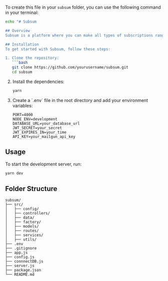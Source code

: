 
To create this file in your `subsum` folder, you can use the following command in your terminal:

```bash
echo "# Subsum

## Overview
Subsum is a platform where you can make all types of subscriptions ranging from DSTV to airtime and internet.

## Installation
To get started with Subsum, follow these steps:

1. Clone the repository:
   ```bash
   git clone https://github.com/yourusername/subsum.git
   cd subsum
   ```

2. Install the dependencies:
   ```bash
   yarn
   ```

3. Create a \`.env\` file in the root directory and add your environment variables:
   ```env
   PORT=4000
   NODE_ENV=development
   DATABASE_URL=your_database_url
   JWT_SECRET=your_secret
   JWT_EXPIRES_IN=your_time
   API_KEY=your_mailgun_api_key
   ```

## Usage
To start the development server, run:
```bash
yarn dev
```

## Folder Structure
```
subsum/
├── src/
│   ├── config/
│   ├── controllers/
│   ├── data/
│   ├── factory/
│   ├── models/
│   ├── routes/
│   ├── services/
│   ├── utils/
├── .env
├── .gitignore
├── app.js
├── config.js
├── connnectDB.js
├── server.js
├── package.json
└── README.md

```
